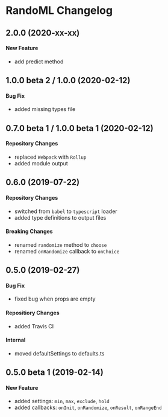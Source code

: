 # RandoML Changelog

## 2.0.0 (2020-xx-xx)

#### New Feature

- add predict method

## 1.0.0 beta 2 / 1.0.0 (2020-02-12)

#### Bug Fix

- added missing types file

## 0.7.0 beta 1 / 1.0.0 beta 1 (2020-02-12)

#### Repository Changes

- replaced `Webpack` with `Rollup`
- added module output

## 0.6.0 (2019-07-22)

#### Repository Changes

- switched from `babel` to `typescript` loader
- added type definitions to output files

#### Breaking Changes

- renamed `randomize` method to `choose`
- renamed `onRandomize` callback to `onChoice`

## 0.5.0 (2019-02-27)

#### Bug Fix

- fixed bug when props are empty

#### Repositiory Changes

- added Travis CI

#### Internal

- moved defaultSettings to defaults.ts

## 0.5.0 beta 1 (2019-02-14)

#### New Feature

- added settings: `min`, `max`, `exclude`, `hold`
- added callbacks: `onInit`, `onRandomize`, `onResult`, `onRangeEnd`
